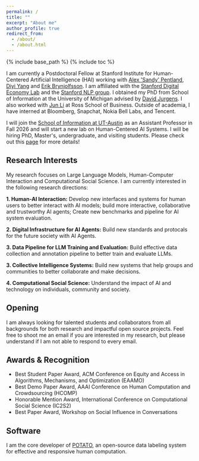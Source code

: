 ```yaml
---
permalink: /
title: ""
excerpt: "About me"
author_profile: true
redirect_from: 
  - /about/
  - /about.html
---
```


{% include base_path %}
{% include toc %}

I am currently a Postdoctoral Fellow at Stanford Institute for Human-Centered Artificial Intelligence (HAI) working with [Alex 'Sandy' Pentland](https://www.media.mit.edu/people/sandy/overview/), [Diyi Yang](https://cs.stanford.edu/~diyiy/) and [Erik Brynjolfsson](https://www.brynjolfsson.com). I am affiliated with the [Stanford Digital Economy Lab](https://digitaleconomy.stanford.edu) and the [Stanford NLP group](https://nlp.stanford.edu). I obtained my PhD from School of Information at the University of Michigan advised by [David Jurgens](http://jurgens.people.si.umich.edu/). I also worked with [Jun Li](https://michiganross.umich.edu/faculty-research/faculty/jun-li) at Ross School of Business. 
Outside of academia, I have interned at Bloomberg, Snapchat, Nokia Bell Labs, and Tencent.

I will join the [School of Information at UT-Austin](https://ischool.utexas.edu) as an Assistant Professor in Fall 2026 and will start a new lab on Human-Centered AI Systems. I will be hiring PhD, Master's, undergraduate, and visiting students. Please check out this [page](https://jiaxin-pei.github.io/working-with-me/) for more details! 


## Research Interests
My research focuses on Large Language Models, Human-Computer Interaction and Computational Social Science. I am currently interested in the following research directions:

**1. Human-AI Interaction:** Develop new interfaces and systems for human users to better interact with AI models; build more interactive, collaborative and trustworthy AI agents; Create new benchmarks and pipeline for AI system evaluation.

**2. Digital Infrastructure for AI Agents:** Build new standards and protocals for the future society with AI Agents. 

**3. Data Pipeline for LLM Training and Evaluation:** Build effective data collection and annotation pipeline to better train and evaluate LLMs. 

**3. Collective Intelligence Systems:** Build new systems that help groups and communities to better collaborate and make decisions. 

**4. Computational Social Science:** Understand the impact of AI and technology on individuals, community and society. 


## Opening 
I am always looking for talented students and collaborators from all backgrounds for both research and impactful open source projects. Feel free to shoot me an email if you are interested in my research, but please understand if I am not able to respond to every email.


## Awards & Recognition

* Best Student Paper Award, ACM Conference on Equity and Access in Algorithms, Mechanisms, and Optimization (EAAMO)
* Best Demo Paper Award, AAAI Conference on Human Computation and Crowdsourcing (HCOMP)
* Honorable Mention Award, International Conference on Computational Social Science (IC2S2)
* Best Paper Award, Workshop on Social Influence in Conversations

## Software

I am the core developer of [POTATO](https://github.com/davidjurgens/potato), an open-source data labeling system for effective and responsive human computation.

<!-- * 2 papers accepted to NAACL and 2 papers accepted to CHI! A great start to 2025! -->
<!-- * [POTATO](https://github.com/davidjurgens/potato) won the Best Demo Paper Award at HCOMP 2024! -->
<!-- * [POTATO](https://github.com/davidjurgens/potato), our open-source annotation system reached 40K downloads! Try it out if you need data labeling! -->
<!-- * Our [paper](https://papers.ssrn.com/sol3/papers.cfm?abstract_id=4603146) on how Canvas transforms sequential grading bias into initial disparities won the Best Student Paper Award at [the ACM Conference on Equity and Access in Algorithms, Mechanisms, and Optimization (EAAMO 2023)](https://conference2023.eaamo.org/awards/) -->
<!-- * Two papers accepted to EMNLP 2023! -->
<!-- * Our paper on [modeling information change in science communication](https://arxiv.org/abs/2210.13001) won an Honorable Mention Award at [the International Conference on Computational Social Science (IC2S2 2023)](https://ic2s2-2023.org/awards) -->
